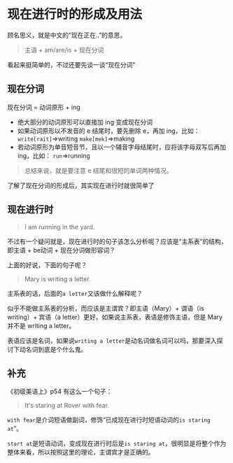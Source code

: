# 现在进行时的形成及用法

顾名思义，就是中文的“现在正在..”的意思。
> 主语 + am/are/is + 现在分词


看起来挺简单的，不过还要先谈一谈“现在分词”

## 现在分词

现在分词 = 动词原形 + ing

- 绝大部分的动词原形可以直接加 ing 变成现在分词
- 如果动词原形以不发音的 e 结尾时，要先删除 e，再加 ing，比如：
`write[rait]`=>writing
`make[mek]`=>making
- 若动词原形为单音短音节，且以一个辅音字母结尾时，应将该字母双写后再加 ing，比如：
`run`=>running


> 总结来说，就是要注意 e 结尾和很短的单词两种情况。

了解了现在分词的形成后，其实现在进行时就很简单了

## 现在进行时
> I am running in the yard.


不过有一个疑问就是，现在进行时的句子该怎么分析呢？应该是“主系表”的结构，即主语 + be动词 + 现在分词做形容词？

上面的好说，下面的句子呢？
> Mary is writing a letter.

主系表的话，后面的`a letter`又该做什么解释呢？


似乎不能做主系表的分析，而应该是主谓宾？即主语（Mary）+ 谓语（is writing）+ 宾语（a letter）更好。如果说主系表，表语是修饰主语，但是 Mary 并不是 writing a letter。

表语应该是名词，如果说`writing a letter`是动名词做名词可以吗，那要深入探讨下动名词到底是个什么鬼。

## 补充
《初级美语上》p54 有这么一个句子：
> It's staring at Rover with fear.


`with fear`是介词短语做副词，修饰“已成现在进行时短语动词的`is staring at`”。


`start at`是短语动词，变成现在进行时后是`is staring at`，很明显是将整个作为整体来看，所以按照这里的理论，主谓宾才是正确的。